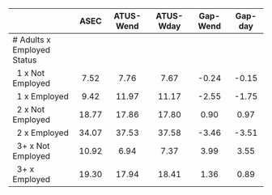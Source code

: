 
|                      |         ASEC |    ATUS-Wend |    ATUS-Wday |     Gap-Wend |      Gap-day |
| -------------------- | :----------: | :----------: | :----------: | :----------: | :----------: |
| # Adults x Employed Status |              |              |              |              |              |
| &nbsp;&nbsp;1 x Not Employed |         7.52 |         7.76 |         7.67 |        -0.24 |        -0.15 |
| &nbsp;&nbsp;1 x Employed |         9.42 |        11.97 |        11.17 |        -2.55 |        -1.75 |
| &nbsp;&nbsp;2 x Not Employed |        18.77 |        17.86 |        17.80 |         0.90 |         0.97 |
| &nbsp;&nbsp;2 x Employed |        34.07 |        37.53 |        37.58 |        -3.46 |        -3.51 |
| &nbsp;&nbsp;3+ x Not Employed |        10.92 |         6.94 |         7.37 |         3.99 |         3.55 |
| &nbsp;&nbsp;3+ x Employed |        19.30 |        17.94 |        18.41 |         1.36 |         0.89 |


